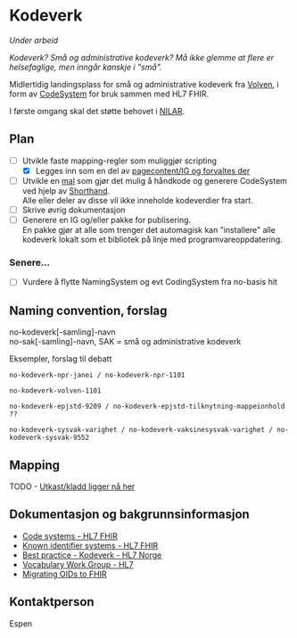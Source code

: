 # Kodeverk

*Under arbeid*

*Kodeverk? Små og administrative kodeverk? Må ikke glemme at flere er helsefaglige, men inngår kanskje i "små".* 

Midlertidig landingsplass for små og administrative kodeverk fra [Volven](https://volven.no), i form av [CodeSystem](https://www.hl7.org/fhir/codesystem.html) for bruk sammen med HL7 FHIR. 

I første omgang skal det støtte behovet i [NILAR](https://github.com/HL7Norway/NILAR).

## Plan

- [ ] Utvikle faste mapping-regler som muliggjør scripting
  - [X] Legges inn som en del av [pagecontent/IG og forvaltes der](input/pagecontent/mapping.md)
- [ ] Utvikle en [mal](https://github.com/HL7Norway/kodeverk/blob/main/input/fsh/codesystems/no-kodeverk-volven-mal.fsh) som gjør det mulig å håndkode og generere CodeSystem ved hjelp av [Shorthand](http://hl7.org/fhir/uv/shorthand/). <br />Alle eller deler av disse vil ikke inneholde kodeverdier fra start.
- [ ] Skrive øvrig dokumentasjon
- [ ] Generere en IG og/eller pakke for publisering. <br />En pakke gjør at alle som trenger det automagisk kan "installere" alle kodeverk lokalt som et bibliotek på linje med programvareoppdatering.  

### Senere...

- [ ] Vurdere å flytte NamingSystem og evt CodingSystem fra no-basis hit

## Naming convention, forslag

no-kodeverk[-samling]-navn<br/>
no-sak[-samling]-navn, SAK = små og administrative kodeverk

Eksempler, forslag til debatt

```
no-kodeverk-npr-janei / no-kodeverk-npr-1101

no-kodeverk-volven-1101

no-kodeverk-epjstd-9209 / no-kodeverk-epjstd-tilknytning-mappeinnhold ??

no-kodeverk-sysvak-varighet / no-kodeverk-vaksinesysvak-varighet / no-kodeverk-sysvak-9552
```

## Mapping

TODO - [Utkast/kladd ligger nå her](input/pagecontent/mapping.md)

## Dokumentasjon og bakgrunnsinformasjon

* [Code systems - HL7 FHIR](https://www.hl7.org/fhir/terminologies-systems.html)
* [Known identifier systems - HL7 FHIR](https://www.hl7.org/fhir/identifier-registry.html)
* [Best practice - Kodeverk - HL7 Norge](https://hl7norway.github.io/best-practice/docs/codesystem.html)
* [Vocabulary Work Group - HL7](https://confluence.hl7.org/display/VOC/Vocabulary+Work+Group)
* [Migrating OIDs to FHIR](https://confluence.hl7.org/display/FHIR/Migrating+OIDs+to+FHIR)

## Kontaktperson

Espen
